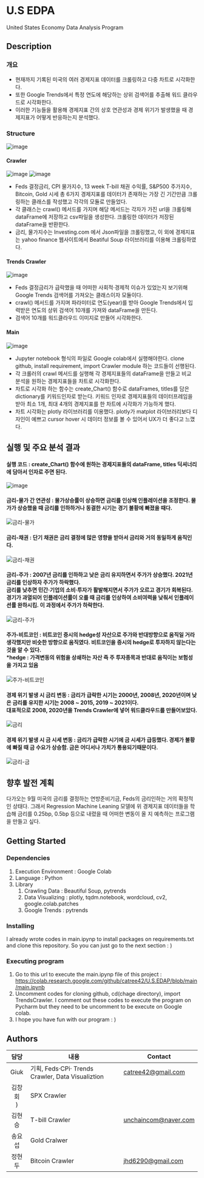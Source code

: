 # U.S EDPA

<p>United States Economy Data Analysis Program</p>

## Description

### 개요
<ul> 
    <li>현재까지 기록된 미국의 여러 경제지표 데이터를 크롤링하고 다중 차트로 시각화한다.</li>
    <li>또한 Google Trends에서 특정 연도에 해당하는 상위 검색어를 추출해 워드 클라우드로 시각화한다.</li>
    <li>이러한 기능들을 활용해 경제지표 간의 상호 연관성과 경제 위기가 발생했을 때 경제지표가 어떻게 반응하는지 분석했다.</li>
</ul>

### Structure
![image](https://github.com/user-attachments/assets/ec16f079-b213-4996-b457-21df0cfcd42f)  

  
#### Crawler
    
![image](https://github.com/user-attachments/assets/57980013-9ead-45a0-820b-498250223845)
![image](https://github.com/user-attachments/assets/d8c8a611-d431-4aca-8422-c5759e489884)
<ul>
    <li>Feds 결정금리, CPI 물가지수, 13 week T-bill 채권 수익률, S&P500 주가지수, Bitcoin, Gold 시세 총 6가지 경제지표를 데이터가 존재하는 가장 긴 기간만큼 크롤링하는 클래스를 작성했고 각각의 모듈로 만들었다.</li>
    <li>각 클래스는 crawl() 메서드를 가지며 해당 메서드는 각자가 가진 url을 크롤링해 dataFrame에 저장하고 csv파일을 생성한다. 크롤링한 데이터가 저장된 dataFrame을 반환한다.</li>
    <li>금리, 물가지수는 Investing.com 에서 Json파일을 크롤링했고, 이 외에 경제지표는 yahoo finance 웹사이트에서 Beatiful Soup 라이브러리를 이용해 크롤링하였다.</li>
</ul>
    
#### Trends Crawler
![image](https://github.com/user-attachments/assets/d59b3618-8c58-40dc-a498-dbd031b93f56)
<ul>
    <li>Feds 결정금리가 급락했을 때 어떠한 사회적·경제적 이슈가 있었는지 보기위해 Google Trends 검색어를 가져오는 클래스이자 모듈이다.</li>
    <li>crawl() 메서드를 가지며 파라미터로 연도(year)를 받아 Google Trends에서 입력받은 연도의 상위 검색어 10개를 가져와 dataFrame을 만든다.</li>
    <li>검색어 10개를 워드클라우드 이미지로 만들어 시각화한다.</li>
</ul>
  
 #### Main

 ![image](https://github.com/user-attachments/assets/656c7f38-34d3-4ad9-8322-4394d11c479f)
 <ul>
     <li>Jupyter notebook 형식의 파일로 Google colab에서 실행해야한다. clone github, install requirement, import Crawler module 하는 코드들이 선행된다. </li>
     <li>각 크롤러의 crawl 메서드를 실행해 각 경제지표들의 dataFrame을 만들고 비교 분석을 원하는 경제지표들을 차트로 시각화한다.</li>
     <li>차트로 시각화 하는 함수는 create_Chart() 함수로 dataFrames, titles를 담은 dictionary를 키워드인자로 받는다. 키워드 인자로 경제지표들의 데이터프레임을 받아 최소 1개, 최대 4개의 경제지표를 한 차트에 시각화가 가능하게 했다. </li>
     <li>차트 시각화는 plotly 라이브러리를 이용했다. plotly가  matplot 라이브러리보다 디자인이 예쁘고 cursor hover 시 데이터 정보를 볼 수 있어서 UX가 더 좋다고 느꼈다. </li>
 </ul>

 ## 실행 및 주요 분석 결과
 #### 실행 코드 : create_Chart() 함수에 원하는 경제지표들의 dataFrame, titles 딕셔너리에 담아서 인자로 주면 된다.
 ![image](https://github.com/user-attachments/assets/69180535-9afc-49cf-a290-c77046f8947a)
   
   
 #### 금리-물가 간 연관성 : 물가상승률이 상승하면 금리를 인상해 인플레이션을 조정한다. 물가가 상승했을 때 금리를 인하하거나 동결한 시기는 경기 불황에 빠졌을 때다.
 ![금리-물가](https://github.com/user-attachments/assets/ec17c569-0acd-416b-9311-bebd201248be)  

    
 #### 금리-채권 : 단기 채권은 금리 결정에 많은 영향을 받아서 금리와 거의 동일하게 움직인다.
 ![금리-채권](https://github.com/user-attachments/assets/f0f057f3-7855-43d6-8a5c-b2eab6de1014)  

       

 #### 금리-주가 : 2007년 금리를 인하하고 낮은 금리 유지하면서 주가가 상승했다. 2021년 금리를 인상하자 주가가 하락했다.<br> 금리를 낮추면 민간·기업의 소비·투자가 활발해지면서 주가가 오르고 경기가 회복된다. 경기가 과열되어 인플레이션률이 오를 때 금리를 인상하여 소비여력을 낮춰서 인플레이션률 완하시킴. 이 과정에서 주가가 하락한다.
 ![금리-주가](https://github.com/user-attachments/assets/e6a6c76e-a553-4d9d-9d22-de6000e3d323)  
   
  
 #### 주가-비트코인 : 비트코인 증시의 hedge성 자산으로 주가와 반대방향으로 움직일 거라 생각했지만 비슷한 방향으로 움직였다. 비트코인을 증시의 hedge로 투자하지 않는다는 것을 알 수 있다.<br> *hedge : 가격변동의 위험을 상쇄하는 자산 즉 주 투자종목과 반대로 움직이는 보험성을 가지고 있음
 ![주가-비트코인](https://github.com/user-attachments/assets/1016c5a3-6afb-41a2-807a-6a28735f1598)   

    
 #### 경제 위기 발생 시 금리 변동 : 금리가 급락한 시기는 2000년, 2008년, 2020년이며 낮은 금리를 유지한 시기는 2008 ~ 2015, 2019 ~ 2021이다.<br> 대표적으로 2008, 2020년을 Trends Crawler에 넣어 워드클라우드를 만들어보았다. 
 ![금리](https://github.com/user-attachments/assets/241f22f3-afca-407c-8ec0-395a673bc934)  

    
 #### 경제 위기 발생 시 금 시세 변동 : 금리가 급락한 시기에 금 시세가 급등했다. 경제가 불황에 빠질 때 금 수요가 상승함. 금은 어디서나 가치가 통용되기때문이다.
 ![금리-금](https://github.com/user-attachments/assets/33e4c2b6-ce15-4952-bb1e-56c752099c9e)  

    
 ## 향후 발전 계획 
 다가오는 9월 미국의 금리를 결정하는 연방준비기금, Feds의 금리인하는 거의 확정적인 상태다. 그래서 Regression Machine Leaning 모델에 위 경제지표 데이터들을 학습해 금리를 0.25bp, 0.5bp 등으로 내렸을 때 어떠한 변동이 올 지 예측하는 프로그램을 만들고 싶다. 
 
 ## Getting Started

### Dependencies
<ol>
    <li>Execution Environment : Google Colab</li>
     <li>Language : Python</li>
    <li>Library
        <ol>
            <li>Crawling Data : Beautiful Soup, pytrends</li>
            <li>Data Visualizing : plotly, tqdm.notebook, wordcloud, cv2, google.colab.patches</li>
            <li>Google Trends : pytrends</li>
        </ol>
    </li>   
</ol>
<!--
* Describe any prerequisites, libraries, OS version, etc., needed before installing program.
* ex. Windows 10
-->

### Installing
<p>
    I already wrote codes in main.ipynp to install packages on requirements.txt and clone this repository. So you can just go to the next section : )
</p>
<!--
* How/where to download your program
* Any modifications needed to be made to files/folders
-->

### Executing program
<ol>
    <li>Go to this url to execute the main.ipynp file of this project :  
    <a href src="https://colab.research.google.com/github/catree42/U.S.EDAP/blob/main/main.ipynb">
        https://colab.research.google.com/github/catree42/U.S.EDAP/blob/main/main.ipynb 
    </a>
    </li>
    <li>
        Uncomment codes for cloning github, cd(chage directory), import TrendsCrawler.  
        I comment out these codes to execute the program on Pycharm but they need to be uncomment to be execute on Google colab.
    </li>
    <li>I hope you have fun with our program : )</li>
</ol>

<!--
* How to run the program
* Step-by-step bullets
```
code blocks for commands
```
-->

<!--
## Help

Any advise for common problems or issues.
```
command to run if program contains helper info
```
-->

## Authors

|담당|내용|Contact|    
|:--:|--|--|
|Giuk|기획, Feds·CPi· Trends Crawler, Data Visualiztion|catree42@gmail.com|
|김창회<br>)|SPX Crawler||
|김현승<br>|T-bill Crawler|unchaincom@naver.com|
|송요섭<br>|Gold Cralwer||
|정현두<br>|Bitcoin Crawler|jhd6290@gmail.com|

<!--
## Version History

* 0.2
    * Various bug fixes and optimizations
    * See [commit change]() or See [release history]()
* 0.1
    * Initial Release

## License

This project is licensed under the [NAME HERE] License - see the LICENSE.md file for details


## Acknowledgments

Inspiration, code snippets, etc.
* [awesome-readme](https://github.com/matiassingers/awesome-readme)
* [PurpleBooth](https://gist.github.com/PurpleBooth/109311bb0361f32d87a2)
* [dbader](https://github.com/dbader/readme-template)
* [zenorocha](https://gist.github.com/zenorocha/4526327)
* [fvcproductions](https://gist.github.com/fvcproductions/1bfc2d4aecb01a834b46)
-->
